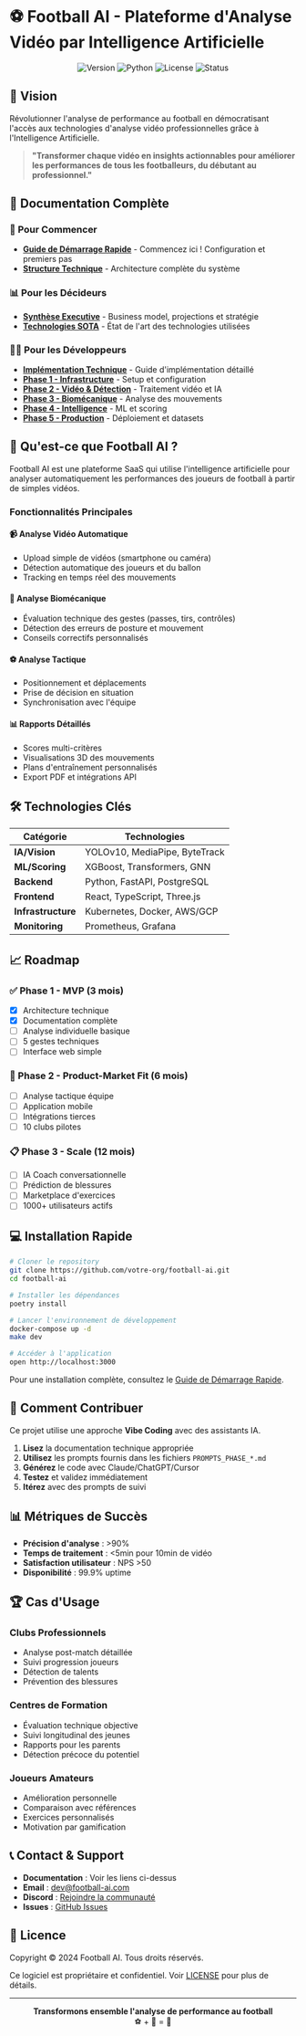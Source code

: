 # ⚽ Football AI - Plateforme d'Analyse Vidéo par Intelligence Artificielle

<p align="center">
  <img src="https://img.shields.io/badge/Version-1.0.0-blue.svg" alt="Version">
  <img src="https://img.shields.io/badge/Python-3.11+-green.svg" alt="Python">
  <img src="https://img.shields.io/badge/License-Proprietary-red.svg" alt="License">
  <img src="https://img.shields.io/badge/Status-In%20Development-yellow.svg" alt="Status">
</p>

## 🎯 Vision

Révolutionner l'analyse de performance au football en démocratisant l'accès aux technologies d'analyse vidéo professionnelles grâce à l'Intelligence Artificielle.

> **"Transformer chaque vidéo en insights actionnables pour améliorer les performances de tous les footballeurs, du débutant au professionnel."**

## 📖 Documentation Complète

### 🚀 Pour Commencer
- **[Guide de Démarrage Rapide](GUIDE_DEMARRAGE_RAPIDE.md)** - Commencez ici ! Configuration et premiers pas
- **[Structure Technique](STRUCTURE_TECHNIQUE_FOOTBALL_IA.md)** - Architecture complète du système

### 📊 Pour les Décideurs
- **[Synthèse Executive](SYNTHESE_EXECUTIVE.md)** - Business model, projections et stratégie
- **[Technologies SOTA](TECHNOLOGIES_SOTA_2024.md)** - État de l'art des technologies utilisées

### 👨‍💻 Pour les Développeurs
- **[Implémentation Technique](IMPLEMENTATION_TECHNIQUE_DETAILLEE.md)** - Guide d'implémentation détaillé
- **[Phase 1 - Infrastructure](PROMPTS_PHASE_1_INFRASTRUCTURE.md)** - Setup et configuration
- **[Phase 2 - Vidéo & Détection](PROMPTS_PHASE_2_VIDEO_DETECTION.md)** - Traitement vidéo et IA
- **[Phase 3 - Biomécanique](PROMPTS_PHASE_3_BIOMECANIQUE.md)** - Analyse des mouvements
- **[Phase 4 - Intelligence](PROMPTS_PHASE_4_INTELLIGENCE_SCORING.md)** - ML et scoring
- **[Phase 5 - Production](PROMPTS_PHASE_5_PRODUCTION_DATASET.md)** - Déploiement et datasets

## 🎥 Qu'est-ce que Football AI ?

Football AI est une plateforme SaaS qui utilise l'intelligence artificielle pour analyser automatiquement les performances des joueurs de football à partir de simples vidéos. 

### Fonctionnalités Principales

#### 📹 Analyse Vidéo Automatique
- Upload simple de vidéos (smartphone ou caméra)
- Détection automatique des joueurs et du ballon
- Tracking en temps réel des mouvements

#### 🏃 Analyse Biomécanique
- Évaluation technique des gestes (passes, tirs, contrôles)
- Détection des erreurs de posture et mouvement
- Conseils correctifs personnalisés

#### ⚽ Analyse Tactique
- Positionnement et déplacements
- Prise de décision en situation
- Synchronisation avec l'équipe

#### 📊 Rapports Détaillés
- Scores multi-critères
- Visualisations 3D des mouvements
- Plans d'entraînement personnalisés
- Export PDF et intégrations API

## 🛠️ Technologies Clés

| Catégorie | Technologies |
|-----------|-------------|
| **IA/Vision** | YOLOv10, MediaPipe, ByteTrack |
| **ML/Scoring** | XGBoost, Transformers, GNN |
| **Backend** | Python, FastAPI, PostgreSQL |
| **Frontend** | React, TypeScript, Three.js |
| **Infrastructure** | Kubernetes, Docker, AWS/GCP |
| **Monitoring** | Prometheus, Grafana |

## 📈 Roadmap

### ✅ Phase 1 - MVP (3 mois)
- [x] Architecture technique
- [x] Documentation complète
- [ ] Analyse individuelle basique
- [ ] 5 gestes techniques
- [ ] Interface web simple

### 🔄 Phase 2 - Product-Market Fit (6 mois)
- [ ] Analyse tactique équipe
- [ ] Application mobile
- [ ] Intégrations tierces
- [ ] 10 clubs pilotes

### 📋 Phase 3 - Scale (12 mois)
- [ ] IA Coach conversationnelle
- [ ] Prédiction de blessures
- [ ] Marketplace d'exercices
- [ ] 1000+ utilisateurs actifs

## 💻 Installation Rapide

```bash
# Cloner le repository
git clone https://github.com/votre-org/football-ai.git
cd football-ai

# Installer les dépendances
poetry install

# Lancer l'environnement de développement
docker-compose up -d
make dev

# Accéder à l'application
open http://localhost:3000
```

Pour une installation complète, consultez le [Guide de Démarrage Rapide](GUIDE_DEMARRAGE_RAPIDE.md).

## 🤝 Comment Contribuer

Ce projet utilise une approche **Vibe Coding** avec des assistants IA. 

1. **Lisez** la documentation technique appropriée
2. **Utilisez** les prompts fournis dans les fichiers `PROMPTS_PHASE_*.md`
3. **Générez** le code avec Claude/ChatGPT/Cursor
4. **Testez** et validez immédiatement
5. **Itérez** avec des prompts de suivi

## 📊 Métriques de Succès

- **Précision d'analyse** : >90%
- **Temps de traitement** : <5min pour 10min de vidéo
- **Satisfaction utilisateur** : NPS >50
- **Disponibilité** : 99.9% uptime

## 🏆 Cas d'Usage

### Clubs Professionnels
- Analyse post-match détaillée
- Suivi progression joueurs
- Détection de talents
- Prévention des blessures

### Centres de Formation
- Évaluation technique objective
- Suivi longitudinal des jeunes
- Rapports pour les parents
- Détection précoce du potentiel

### Joueurs Amateurs
- Amélioration personnelle
- Comparaison avec références
- Exercices personnalisés
- Motivation par gamification

## 📞 Contact & Support

- **Documentation** : Voir les liens ci-dessus
- **Email** : dev@football-ai.com
- **Discord** : [Rejoindre la communauté](https://discord.gg/football-ai)
- **Issues** : [GitHub Issues](https://github.com/votre-org/football-ai/issues)

## 📄 Licence

Copyright © 2024 Football AI. Tous droits réservés.

Ce logiciel est propriétaire et confidentiel. Voir [LICENSE](LICENSE) pour plus de détails.

---

<p align="center">
  <b>Transformons ensemble l'analyse de performance au football</b><br>
  ⚽ + 🤖 = 🚀
</p> 
